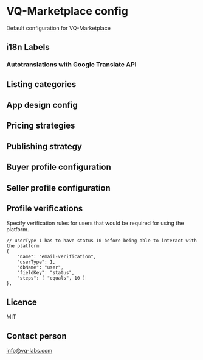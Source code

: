 # VQ-Marketplace config
Default configuration for VQ-Marketplace

## i18n Labels
### Autotranslations with Google Translate API

## Listing categories
## App design config
## Pricing strategies
## Publishing strategy
## Buyer profile configuration
## Seller profile configuration
## Profile verifications
Specify verification rules for users that would be required for using the platform.

```
// userType 1 has to have status 10 before being able to interact with the platform
{
    "name": "email-verification",
    "userType": 1,
    "dbName": "user",
    "fieldKey": "status",
    "steps": [ "equals", 10 ]
},
```


## Licence
MIT

## Contact person
info@vq-labs.com
